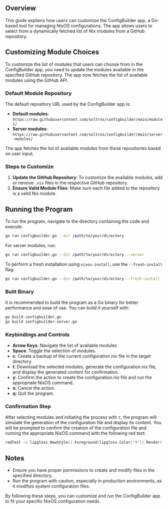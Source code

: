 ## Overview

This guide explains how users can customize the ConfigBuilder app, a Go-based tool for managing NixOS configurations. The app allows users to select from a dynamically fetched list of Nix modules from a GitHub repository.

## Customizing Module Choices

To customize the list of modules that users can choose from in the ConfigBuilder app, you need to update the modules available in the specified GitHub repository. The app now fetches the list of available modules using the GitHub API.

### Default Module Repository

The default repository URL used by the ConfigBuilder app is:
- **Default modules**: `https://raw.githubusercontent.com/soltros/configbuilder/main/modules/`
- **Server modules**: `https://raw.githubusercontent.com/soltros/configbuilder/main/server-modules/`

The app fetches the list of available modules from these repositories based on user input.

### Steps to Customize

1. **Update the GitHub Repository**: To customize the available modules, add or remove `.nix` files in the respective GitHub repository.
2. **Ensure Valid Module Files**: Make sure each file added to the repository is a valid Nix module.

## Running the Program

To run the program, navigate to the directory containing the code and execute:

```sh
go run configbuilder.go --dir /path/to/your/directory
```

For server modules, run:

```sh
go run configbuilder.go --dir /path/to/your/directory --server
```

To perform a fresh installation using `nixos-install`, use the `--fresh-install` flag:

```sh
go run configbuilder.go --dir /path/to/your/directory --fresh-install
```

### Built Binary

It is recommended to build the program as a Go binary for better performance and ease of use. You can build it yourself with:

```sh
go build configbuilder.go
go build configbuilder-server.go
```

### Keybindings and Controls

- **Arrow Keys**: Navigate the list of available modules.
- **Space**: Toggle the selection of modules.
- **c**: Create a backup of the current configuration.nix file in the target directory.
- **t**: Download the selected modules, generate the configuration.nix file, and display the generated content for confirmation.
- **y**: Confirm the action to create the configuration.nix file and run the appropriate NixOS command.
- **n**: Cancel the action.
- **q**: Quit the program.

### Confirmation Step

After selecting modules and initiating the process with `t`, the program will simulate the generation of the configuration file and display its content. You will be prompted to confirm the creation of the configuration file and running the appropriate NixOS command with the following red text:

```go
redText := lipgloss.NewStyle().Foreground(lipgloss.Color("9")).Render("Are you sure you want to create this file and run nixos-rebuild boot or nixos-install? (y/n)\n")
```

## Notes

- Ensure you have proper permissions to create and modify files in the specified directory.
- Run the program with caution, especially in production environments, as it modifies system configuration files.

By following these steps, you can customize and run the ConfigBuilder app to fit your specific NixOS configuration needs.
